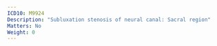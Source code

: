 ```yaml
---
ICD10: M9924
Description: "Subluxation stenosis of neural canal: Sacral region"
Matters: No
Weight: 0
---
```



